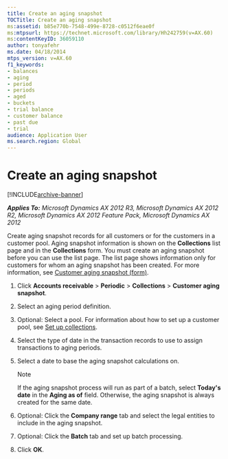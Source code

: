 ```yaml
---
title: Create an aging snapshot
TOCTitle: Create an aging snapshot
ms:assetid: b85e770b-7548-499e-8728-c0512f6eae0f
ms:mtpsurl: https://technet.microsoft.com/library/Hh242759(v=AX.60)
ms:contentKeyID: 36059110
author: tonyafehr
ms.date: 04/18/2014
mtps_version: v=AX.60
f1_keywords:
- balances
- aging
- period
- periods
- aged
- buckets
- trial balance
- customer balance
- past due
- trial
audience: Application User
ms.search.region: Global
---
```


# Create an aging snapshot 


[!INCLUDE[archive-banner](includes/archive-banner.md)]


_**Applies To:** Microsoft Dynamics AX 2012 R3, Microsoft Dynamics AX 2012 R2, Microsoft Dynamics AX 2012 Feature Pack, Microsoft Dynamics AX 2012_

Create aging snapshot records for all customers or for the customers in a customer pool. Aging snapshot information is shown on the **Collections** list page and in the **Collections** form. You must create an aging snapshot before you can use the list page. The list page shows information only for customers for whom an aging snapshot has been created. For more information, see [Customer aging snapshot (form)](https://technet.microsoft.com/library/hh242719\(v=ax.60\)).

1.  Click **Accounts receivable** \> **Periodic** \> **Collections** \> **Customer aging snapshot**.

2.  Select an aging period definition.

3.  Optional: Select a pool. For information about how to set up a customer pool, see [Set up collections](set-up-collections.md).

4.  Select the type of date in the transaction records to use to assign transactions to aging periods.

5.  Select a date to base the aging snapshot calculations on.
    

    > [!NOTE]
    > <P>If the aging snapshot process will run as part of a batch, select <STRONG>Today's date</STRONG> in the <STRONG>Aging as of</STRONG> field. Otherwise, the aging snapshot is always created for the same date.</P>



6.  Optional: Click the **Company range** tab and select the legal entities to include in the aging snapshot.

7.  Optional: Click the **Batch** tab and set up batch processing.

8.  Click **OK**.

  


